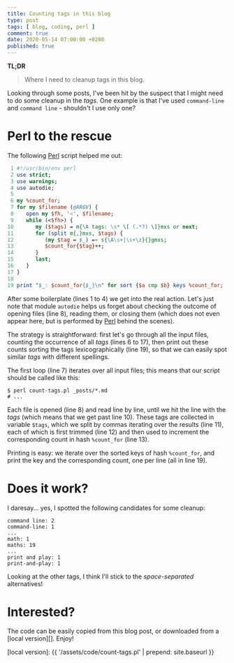 ```yaml
---
title: Counting tags in this blog
type: post
tags: [ blog, coding, perl ]
comment: true
date: 2020-05-14 07:00:00 +0200
published: true
---
```


**TL;DR**

> Where I need to cleanup tags in this blog.

Looking through some posts, I've been hit by the suspect that I might
need to do some cleanup in the *tags*. One example is that I've used
`command-line` and `command line` - shouldn't I use only one?

# Perl to the rescue

The following [Perl][] script helped me out:

```perl
 1 #!/usr/bin/env perl
 2 use strict;
 3 use warnings;
 4 use autodie;
 5 
 6 my %count_for;
 7 for my $filename (@ARGV) {
 8    open my $fh, '<', $filename;
 9    while (<$fh>) {
10       my ($tags) = m{\A tags: \s* \[ (.*?) \]}mxs or next;
11       for (split m{,}mxs, $tags) {
12          (my $tag = $_) =~ s{\A\s+|\s+\z}{}gmxs;
13          $count_for{$tag}++;
14       }
15       last;
16    }
17 }
18 
19 print "$_: $count_for{$_}\n" for sort {$a cmp $b} keys %count_for;
```

After some boilerplate (lines 1 to 4) we get into the real action. Let's
just note that module `autodie` helps us forget about checking the
outcome of opening files (line 8), reading them, or closing them (which
does not even appear here, but is performed by [Perl][] behind the
scenes).

The strategy is straightforward: first let's go through all the input
files, counting the occurrence of all *tags* (lines 6 to 17), then print
out these counts sorting the tags lexicographically (line 19), so that
we can easily spot similar *tags* with different spellings.

The first loop (line 7) iterates over all input files; this means that
our script should be called like this:

```shell
$ perl count-tags.pl _posts/*.md
# ...
```

Each file is opened (line 8) and read line by line, until we hit the
line with the *tags* (which means that we get past line 10). These tags
are collected in variable `$tags`, which we split by commas iterating
over the results (line 11), each of which is first trimmed (line 12) and
then used to increment the corresponding count in hash `%count_for`
(line 13).

Printing is easy: we iterate over the sorted keys of hash `%count_for`,
and print the key and the corresponding count, one per line (all in line
19).

# Does it work?

I daresay... yes, I spotted the following candidates for some cleanup:

```
command line: 2
command-line: 1
...
math: 1
maths: 19
...
print and play: 1
print-and-play: 1
```

Looking at the other tags, I think I'll stick to the *space-separated*
alternatives!

# Interested?

The code can be easily copied from this blog post, or downloaded from a
[local version][]. Enjoy!

[Perl]: https://www.perl.org/
[local version]: {{ '/assets/code/count-tags.pl' | prepend: site.baseurl }}
